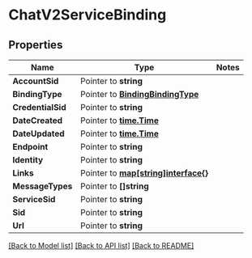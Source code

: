 # ChatV2ServiceBinding

## Properties
Name | Type | Notes
------------ | ------------- | -------------
**AccountSid** | Pointer to **string** | 
**BindingType** | Pointer to [**BindingBindingType**](binding_binding_type.md) | 
**CredentialSid** | Pointer to **string** | 
**DateCreated** | Pointer to [**time.Time**](time.Time.md) | 
**DateUpdated** | Pointer to [**time.Time**](time.Time.md) | 
**Endpoint** | Pointer to **string** | 
**Identity** | Pointer to **string** | 
**Links** | Pointer to [**map[string]interface{}**](.md) | 
**MessageTypes** | Pointer to **[]string** | 
**ServiceSid** | Pointer to **string** | 
**Sid** | Pointer to **string** | 
**Url** | Pointer to **string** | 

[[Back to Model list]](../README.md#documentation-for-models) [[Back to API list]](../README.md#documentation-for-api-endpoints) [[Back to README]](../README.md)



